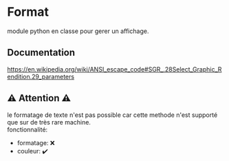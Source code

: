 # Format
module python en classe pour gerer un affichage.
## Documentation
https://en.wikipedia.org/wiki/ANSI_escape_code#SGR_.28Select_Graphic_Rendition.29_parameters
## :warning: Attention :warning:
le formatage de texte n'est pas possible car cette methode n'est supporté que sur de très rare machine.  
fonctionnalité:  
* formatage: :x:
* couleur: :heavy_check_mark:

